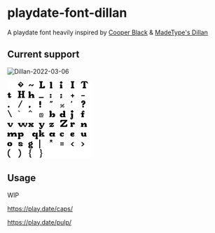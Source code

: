 # playdate-font-dillan
A playdate font heavily inspired by [Cooper Black](https://en.wikipedia.org/wiki/Cooper_Black) & [MadeType's Dillan](https://www.behance.net/gallery/85895281/MADE-Dillan-Font)

## Current support 
<img width="750" alt="Dillan-2022-03-06" src="https://user-images.githubusercontent.com/770560/156944313-4592aa9e-7a6b-42ef-9375-4544dfc63ae6.png">

![Font-sample](/Dillan-table-24-22.png)

## Usage
WIP

https://play.date/caps/

https://play.date/pulp/

